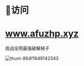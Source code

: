 # 🚀访问
# www.afuzhp.xyz  
挑战全网最强破解梯子 
 
 
 ![thum-864f1649142343](https://user-images.githubusercontent.com/83250450/163174427-d00e3ebe-ffa2-4cf0-8de1-fba54877e501.jpg)

  
   
    
    
 
 
